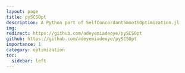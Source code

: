 ```yaml
---
layout: page
title: pySCSOpt
description: A Python port of SelfConcordantSmoothOptimization.jl
img: 
redirect: https://github.com/adeyemiadeoye/pySCSOpt
github: https://github.com/adeyemiadeoye/pySCSOpt
importance: 1
category: optimization
toc:
  sidebar: left
---
```

